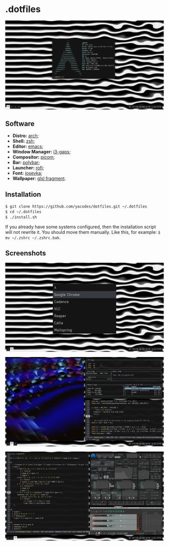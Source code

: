 # .dotfiles

![Desktop Image](./.media/system.png)

## Software

- **Distro:** [arch](https://www.archlinux.org/);
- **Shell:** [zsh](https://wiki.archlinux.org/index.php/zsh);
- **Editor:** [emacs](https://www.gnu.org/software/emacs/);
- **Window Manager:** [i3-gaps](https://github.com/Airblader/i3);
- **Compositor:** [picom](https://github.com/yshui/picom);
- **Bar:** [polybar](https://github.com/polybar/polybar);
- **Launcher:** [rofi](https://github.com/davatorium/rofi);
- **Font:** [iosevka](https://typeof.net/Iosevka/);
- **Wallpaper:** [glsl fragment](./wallpaper.glsl).

## Installation
```sh
$ git clone https://github.com/yacodes/dotfiles.git ~/.dotfiles
$ cd ~/.dotfiles
$ ./install.sh
```

If you already have some systems configured, then the installation script will not rewrite it. You should move them manually. Like this, for example: `$ mv ~/.zshrc ~/.zshrc.bak`.

## Screenshots

![Rofi](./.media/rofi.png)

![Shader](./.media/shader.png)

![Audio](./.media/audio.png)

